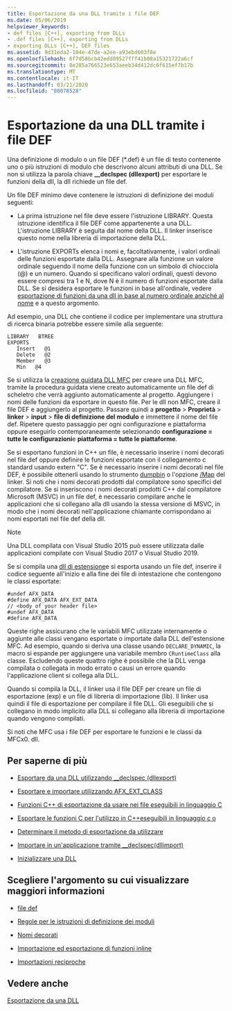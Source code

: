 ```yaml
---
title: Esportazione da una DLL tramite i file DEF
ms.date: 05/06/2019
helpviewer_keywords:
- def files [C++], exporting from DLLs
- .def files [C++], exporting from DLLs
- exporting DLLs [C++], DEF files
ms.assetid: 9d31eda2-184e-47de-a2ee-a93ebd603f8e
ms.openlocfilehash: 6f7d58bcb42edd89527fff41b08a15321722a6cf
ms.sourcegitcommit: 8e285a766523e653aeeb34d412dc6f615ef7b17b
ms.translationtype: MT
ms.contentlocale: it-IT
ms.lasthandoff: 03/21/2020
ms.locfileid: "80078528"
---
```

# <a name="exporting-from-a-dll-using-def-files"></a>Esportazione da una DLL tramite i file DEF

Una definizione di modulo o un file DEF (*.def) è un file di testo contenente uno o più istruzioni di modulo che descrivono alcuni attributi di una DLL. Se non si utilizza la parola chiave **__declspec (dllexport)** per esportare le funzioni della dll, la dll richiede un file def.

Un file DEF minimo deve contenere le istruzioni di definizione dei moduli seguenti:

- La prima istruzione nel file deve essere l'istruzione LIBRARY. Questa istruzione identifica il file DEF come appartenente a una DLL. L'istruzione LIBRARY è seguita dal nome della DLL. Il linker inserisce questo nome nella libreria di importazione della DLL.

- L'istruzione EXPORTs elenca i nomi e, facoltativamente, i valori ordinali delle funzioni esportate dalla DLL. Assegnare alla funzione un valore ordinale seguendo il nome della funzione con un simbolo di chiocciola (@) e un numero. Quando si specificano valori ordinali, questi devono essere compresi tra 1 e N, dove N è il numero di funzioni esportate dalla DLL. Se si desidera esportare le funzioni in base all'ordinale, vedere [esportazione di funzioni da una dll in base al numero ordinale anziché al nome](exporting-functions-from-a-dll-by-ordinal-rather-than-by-name.md) e a questo argomento.

Ad esempio, una DLL che contiene il codice per implementare una struttura di ricerca binaria potrebbe essere simile alla seguente:

```
LIBRARY   BTREE
EXPORTS
   Insert   @1
   Delete   @2
   Member   @3
   Min   @4
```

Se si utilizza la [creazione guidata DLL MFC](../mfc/reference/mfc-dll-wizard.md) per creare una DLL MFC, tramite la procedura guidata viene creato automaticamente un file def di scheletro che verrà aggiunto automaticamente al progetto. Aggiungere i nomi delle funzioni da esportare in questo file. Per le dll non MFC, creare il file DEF e aggiungerlo al progetto. Passare quindi a **progetto** > **Proprietà** > **linker** > **input** > **file di definizione del modulo** e immettere il nome del file def. Ripetere questo passaggio per ogni configurazione e piattaforma oppure eseguirlo contemporaneamente selezionando **configurazione = tutte le configurazioni**e **piattaforma = tutte le piattaforme**.

Se si esportano funzioni in C++ un file, è necessario inserire i nomi decorati nel file def oppure definire le funzioni esportate con il collegamento c standard usando extern "C". Se è necessario inserire i nomi decorati nel file DEF, è possibile ottenerli usando lo strumento [dumpbin](../build/reference/dumpbin-reference.md) o l'opzione [/Map](../build/reference/map-generate-mapfile.md) del linker. Si noti che i nomi decorati prodotti dal compilatore sono specifici del compilatore. Se si inseriscono i nomi decorati prodotti C++ dal compilatore Microsoft (MSVC) in un file def, è necessario compilare anche le applicazioni che si collegano alla dll usando la stessa versione di MSVC, in modo che i nomi decorati nell'applicazione chiamante corrispondano ai nomi esportati nel file def della dll.

> [!NOTE]
> Una DLL compilata con Visual Studio 2015 può essere utilizzata dalle applicazioni compilate con Visual Studio 2017 o Visual Studio 2019.

Se si compila una [dll di estensione](../build/extension-dlls-overview.md)e si esporta usando un file def, inserire il codice seguente all'inizio e alla fine dei file di intestazione che contengono le classi esportate:

```
#undef AFX_DATA
#define AFX_DATA AFX_EXT_DATA
// <body of your header file>
#undef AFX_DATA
#define AFX_DATA
```

Queste righe assicurano che le variabili MFC utilizzate internamente o aggiunte alle classi vengano esportate o importate dalla DLL dell'estensione MFC. Ad esempio, quando si deriva una classe usando `DECLARE_DYNAMIC`, la macro si espande per aggiungere una variabile membro `CRuntimeClass` alla classe. Escludendo queste quattro righe è possibile che la DLL venga compilata o collegata in modo errato o causi un errore quando l'applicazione client si collega alla DLL.

Quando si compila la DLL, il linker usa il file DEF per creare un file di esportazione (exp) e un file di libreria di importazione (lib). Il linker usa quindi il file di esportazione per compilare il file DLL. Gli eseguibili che si collegano in modo implicito alla DLL si collegano alla libreria di importazione quando vengono compilati.

Si noti che MFC usa i file DEF per esportare le funzioni e le classi da MFCx0. dll.

## <a name="what-do-you-want-to-do"></a>Per saperne di più

- [Esportare da una DLL utilizzando __declspec (dllexport)](exporting-from-a-dll-using-declspec-dllexport.md)

- [Esportare e importare utilizzando AFX_EXT_CLASS](exporting-and-importing-using-afx-ext-class.md)

- [Funzioni C++ di esportazione da usare nei file eseguibili in linguaggio C](exporting-cpp-functions-for-use-in-c-language-executables.md)

- [Esportare le funzioni C per l'utilizzo in C++eseguibili in linguaggio c o](exporting-c-functions-for-use-in-c-or-cpp-language-executables.md)

- [Determinare il metodo di esportazione da utilizzare](determining-which-exporting-method-to-use.md)

- [Importare in un'applicazione tramite __declspec(dllimport)](importing-into-an-application-using-declspec-dllimport.md)

- [Inizializzare una DLL](run-time-library-behavior.md#initializing-a-dll)

## <a name="what-do-you-want-to-know-more-about"></a>Scegliere l'argomento su cui visualizzare maggiori informazioni

- [file def](reference/module-definition-dot-def-files.md)

- [Regole per le istruzioni di definizione dei moduli](reference/rules-for-module-definition-statements.md)

- [Nomi decorati](reference/decorated-names.md)

- [Importazione ed esportazione di funzioni inline](importing-and-exporting-inline-functions.md)

- [Importazioni reciproche](mutual-imports.md)

## <a name="see-also"></a>Vedere anche

[Esportazione da una DLL](exporting-from-a-dll.md)
